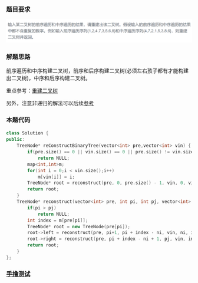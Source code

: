 ### 题目要求

![](pic/offer7.png)

### 解题思路

前序遍历和中序构建二叉树，前序和后序构建二叉树(必须左右孩子都有才能构建出二叉树)，中序和后序构建二叉树。

重点参考：[重建二叉树](https://blog.csdn.net/qq_34342154/article/details/77104202)

另外，注意非递归的解法可以后续[参考](https://leetcode-cn.com/problems/construct-binary-tree-from-preorder-and-inorder-traversal/solution/c-fei-di-gui-by-zhangxianbing-2/) 

### 本题代码

```c++
class Solution {
public:
    TreeNode* reConstructBinaryTree(vector<int> pre,vector<int> vin) {
        if(pre.size() == 0 || vin.size() == 0 || pre.size() != vin.size())
            return NULL;
        map<int,int>m;
        for(int i = 0;i < vin.size();i++)
            m[vin[i]] = i;
        TreeNode* root = reconstruct(pre, 0, pre.size() - 1, vin, 0, vin.size() - 1, m);
        return root;
    }
    TreeNode* reconstruct(vector<int> pre, int pi, int pj, vector<int> vin, int ni, int nj, map<int, int>m){
        if(pi > pj)
            return NULL;
        int index = m[pre[pi]];
        TreeNode* root = new TreeNode(pre[pi]);
        root->left = reconstruct(pre, pi+1, pi + index - ni, vin, ni, index - 1, m);
        root->right = reconstruct(pre, pi + index - ni + 1, pj, vin, index + 1, nj, m);
        return root;
    }
};
```

### [手撸测试](https://www.nowcoder.com/practice/8a19cbe657394eeaac2f6ea9b0f6fcf6?tpId=13&tqId=11157&tPage=1&rp=1&ru=/ta/coding-interviews&qru=/ta/coding-interviews/question-ranking)  

